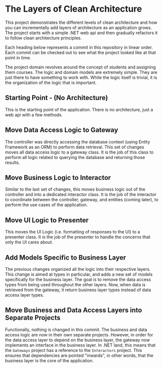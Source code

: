# The Layers of Clean Architecture

This project demonstrates the different levels of clean architecture and how you can incrementally add layers of
architecture as an application grows. The project starts with a simple .NET web api and then gradually refactors it to
follow clean architecture principles.

Each heading below represents a commit in this repository in linear order. Each commit can be checked out to see what
the project looked like at that point in time.

The project domain revolves around the concept of students and assigning them courses. The logic and domain models are 
extremely simple. They are just there to have something to work with. While the logic itself is trivial, it is the
organization of the logic that is important.

## Starting Point - (No Architecture)

This is the starting point of the application. There is no architecture, just a web api with a few methods.

## Move Data Access Logic to Gateway

The controller was directly accessing the database context (using Entity Framework as an ORM) to perform data
retrieval. This set of changes moves all data access logic to a gateway class. It is the job of this class to
perform all logic related to querying the database and returning those results.

## Move Business Logic to Interactor

Similar to the last set of changes, this moves business logic out of the controller and into a dedicated interactor
class. It is the job of the interactor to coordinate between the controller, gateway, and entities (coming later), to
perform the use cases of the application.

## Move UI Logic to Presenter

This moves the UI Logic (i.e. formatting of responses to the UI) to a presenter class. It is the job of the presenter
to handle the concerns that only the UI cares about.

## Add Models Specific to Business Layer

The previous changes organized all the logic into their respective layers. This change is aimed at types in particular,
and adds a new set of models specifically for the business layer. The goal is to remove the data access types from being
used throughout the other layers. Now, when data is retrieved from the gateway, it return business layer types instead
of data access layer types.

## Move Business and Data Access Layers into Separate Projects

Functionally, nothing is changed in this commit. The business and data access logic are now in their own separate
projects. However, in order for the data access layer to depend on the business layer, the gateway now implements an 
interface in the business layer. In .NET land, this means that the `Gateways` project has a reference to the `Interactors` 
project. This ensures that dependencies are pointed "inwards", in other words, that the business layer is the core of 
the application.
